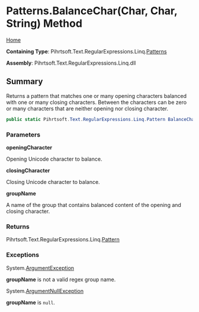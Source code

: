 # Patterns\.BalanceChar\(Char, Char, String\) Method

[Home](../../../../../../README.md)

**Containing Type**: Pihrtsoft\.Text\.RegularExpressions\.Linq\.[Patterns](../README.md)

**Assembly**: Pihrtsoft\.Text\.RegularExpressions\.Linq\.dll

## Summary

Returns a pattern that matches one or many opening characters balanced with one or many closing characters\.
Between the characters can be zero or many characters that are neither opening nor closing character\.

```csharp
public static Pihrtsoft.Text.RegularExpressions.Linq.Pattern BalanceChar(char openingCharacter, char closingCharacter, string groupName)
```

### Parameters

**openingCharacter**

Opening Unicode character to balance\.

**closingCharacter**

Closing Unicode character to balance\.

**groupName**

A name of the group that contains balanced content of the opening and closing character\.

### Returns

Pihrtsoft\.Text\.RegularExpressions\.Linq\.[Pattern](../../Pattern/README.md)

### Exceptions

System\.[ArgumentException](https://docs.microsoft.com/en-us/dotnet/api/system.argumentexception)

**groupName** is not a valid regex group name\.

System\.[ArgumentNullException](https://docs.microsoft.com/en-us/dotnet/api/system.argumentnullexception)

**groupName** is `null`\.


